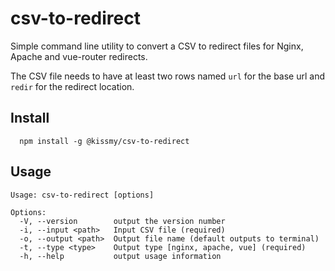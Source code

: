 # csv-to-redirect

Simple command line utility to convert a CSV to redirect files for Nginx, Apache and vue-router redirects.

The CSV file needs to have at least two rows named `url` for the base url and `redir` for the redirect location.

## Install

```
  npm install -g @kissmy/csv-to-redirect
```

## Usage

```
Usage: csv-to-redirect [options]

Options:
  -V, --version        output the version number
  -i, --input <path>   Input CSV file (required)
  -o, --output <path>  Output file name (default outputs to terminal)
  -t, --type <type>    Output type [nginx, apache, vue] (required)
  -h, --help           output usage information
```
